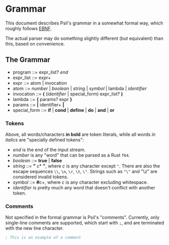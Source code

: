 # Grammar
This document describes Psil's grammar in a somewhat formal way, which roughly follows [EBNF](https://en.wikipedia.org/wiki/Extended_Backus-Naur_form).

The actual parser may do something slightly different (but equivalent) than this, based on convenience.

## The Grammar
* program ::= expr_list? _end_
* expr_list ::= expr+
* expr ::= atom | invocation
* atom ::= _number_ | _boolean_ | _string_ | _symbol_ | lambda | _identifier_
* invocation ::= **(** (_identifier_ | special_form) expr_list? **)**
* lambda ::= **{** params? expr **}**
* params ::= **|** identifier+ **|**
* special_form ::= **if** | **cond** | **define** | **do** | **and** | **or**

### Tokens
Above, all words/characters **in bold** are token literals, while all words _in italics_ are "specially defined tokens":
* _end_ is the end of the input stream.
* _number_ is any "word" that can be parsed as a Rust `f64`.
* _boolean_ ::= **true** | **false**
* _string_ ::= **"** _c_* **"**, where _c_ is any character except `"`. There are also the escape sequences `\\`, `\n`, `\r`, `\t`, `\"`. Strings such as `"\"` and "\z" are considered invalid tokens.
* _symbol_ ::= **#**_c_+, where _c_ is any character excluding whitespace.
* _identifier_ is pretty much any word that doesn't conflict with another token.

### Comments
Not specified in the formal grammar is Psil's "comments". Currently, only single-line comments are supported, which start with `;`, and are terminated with the new line character.
```lisp
; This is an example of a comment
```
